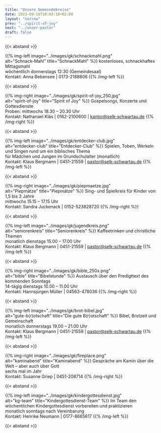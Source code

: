 ```yaml
---
title: "Unsere Gemeindekreise"
date: 2023-09-16T10:03:18+02:00
layout: "narrow"
prev: "../spirit-of-joy"
next: "../unser-pastor"
draft: false
---
```


{{< abstand >}}

{{% img-left 
  image="../images/gk/schnackmahl.png"  
  alt="Schnack-Mahl" 
  title="SchnackMahl"
%}}
kostenloses, schnackhaftes Mittagsmahl \
wöchentlich donnerstags 12:30 (Gemeindesaal) \
Kontakt: Anna Bebensee | 0173-2188806 
{{% /img-left %}}

{{< abstand >}}

{{% img-right 
  image="../images/gk/spirit-of-joy_250.jpg"  
  alt="spirit-of-joy" 
  title="Spirit of Joy"
%}}
Gospelsongs, Konzerte und Gottesdienste \
Proben: mittwochs 18.30 &ndash; 20.30 Uhr \
Kontakt: Nathanael Kläs | 0162-2100600 | kantor@selk-schwartau.de 
{{% /img-right %}}

{{< abstand >}}

{{% img-left 
  image="../images/gk/entdecker-club.jpg"  
  alt="entdecker-club" 
  title="Entdecker-Club"
%}}
Spielen, Toben, Werkeln und Singen rund um ein biblisches Thema \
für Mädchen und Jungen im Grundschulalter (monatlich) \
Kontakt: Klaus Bergmann | 0451-21559 | pastor@selk-schwartau.de
{{% /img-left %}}

{{< abstand >}}

{{% img-right 
  image="../images/gk/piepmaetze.jpg"  
  alt="Piepmätze" 
  title="Piepmätze"
%}}
Sing- und Spielkreis für Kinder von 1,5 bis 3 Jahre \
mittwochs 15.15 &ndash; 17.15 Uhr \
Kontakt: Sandra Juckenack | 0152-523828720 
{{% /img-right %}}

{{< abstand >}}

{{% img-left 
  image="../images/gk/jugendkreis.png"  
  alt="seniorenkreis" 
  title="Seniorenkreis"
%}}
Kaffeetrinken und christliche Themen \
monatlich dienstags 15.00 &ndash; 17.00 Uhr \
Kontakt: Klaus Bergmann | 0451-21559 | pastor@selk-schwartau.de
{{% /img-left %}}

{{< abstand >}}

{{% img-right 
  image="../images/gk/bible_250x.png"  
  alt="bible" 
  title="Bibelstunde"
%}}
Austausch über den Predigttext des kommenden Sonntags \
14-tägig dienstags 10.00 &ndash; 11.00 Uhr \
Kontakt: Hannsjürgen Müller | 04563-478036
{{% /img-right %}}

{{< abstand >}}

{{% img-left 
  image="../images/gk/brot-bibel.jpg"  
  alt="gute-b(r)otschaft" 
  title="Die gute B(r)otschaft"
%}}
Bibel, Brotzeit und Gemeinschaft \
monatlich donnerstags 19.00 &ndash; 21.00 Uhr \
Kontakt: Klaus Bergmann | 0451-21559 | pastor@selk-schwartau.de
{{% /img-left %}}

{{< abstand >}}

{{% img-right 
  image="../images/gk/fireplace.png"  
  alt="kaminabend" 
  title="Kaminabend"
%}}
Gespräche am Kamin über die Welt &ndash; aber auch über Gott \
sechs mal im Jahr \
Kontakt: Susanne Griep | 0451-208714
{{% /img-right %}}

{{< abstand >}}

{{% img-left 
  image="../images/gk/kindergottesdienst.jpg"  
  alt="kg-team" 
  title="Kindergottesdienst-Team"
%}}
Im Team den wöchentlichen Kindergottesdienst vorbereiten und praktizieren \
monatlich sonntags nach Vereinbarung \
Kontakt: Henrike Neumann | 0177-8665617 
{{% /img-left %}}

{{< abstand >}}

